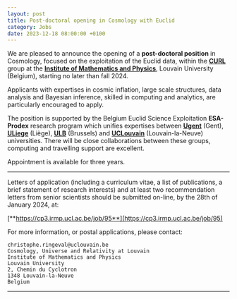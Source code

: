 ```yaml
---
layout: post
title: Post-doctoral opening in Cosmology with Euclid
category: Jobs
date: 2023-12-18 08:00:00 +0100
---
```


We are pleased to announce the opening of a **post-doctoral position** in
Cosmology, focused on the exploitation of the Euclid data, within the
[**CURL**](https://curl.group) group at the [**Institute of
Mathematics and
Physics**](https://uclouvain.be/en/research-institutes/irmp), Louvain
University (Belgium), starting no later than fall 2024.

Applicants with expertises in cosmic inflation, large scale
structures, data analysis and Bayesian inference, skilled in
computing and analytics, are particularly encouraged to apply.

The position is supported by the Belgium Euclid Science
Exploitation **ESA-Prodex** research program which unifies
expertises between
[**Ugent**](https://research.ugent.be/web/person/sven-de-rijcke-0/en)
(Gent), [**ULiege**](https://www.astro.uliege.be/~sluse/) (Liège),
[**ULB**](https://physth.ulb.be/people_SClesse.html) (Brussels) and
[**UCLouvain**](https://curl.irmp.ucl.ac.be/members/chris.html)
(Louvain-la-Neuve) universities. There will be close collaborations
between these groups, computing and travelling support are excellent.

Appointment is available for three years.

---

Letters of application (including a curriculum vitae, a list of
publications, a brief statement of research interests) and at least
two recommendation letters from senior scientists should be submitted
on-line, by the 28th of January 2024, at:

[**https://cp3.irmp.ucl.ac.be/job/95**](https://cp3.irmp.ucl.ac.be/job/95)


For more information, or postal applications, please contact:
```
christophe.ringeval@uclouvain.be
Cosmology, Universe and Relativity at Louvain
Institute of Mathematics and Physics
Louvain University
2, Chemin du Cyclotron
1348 Louvain-la-Neuve
Belgium
```

---



